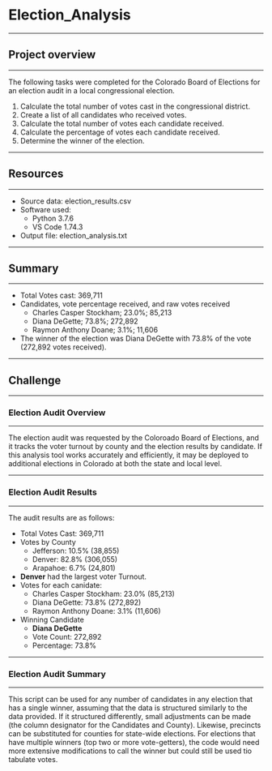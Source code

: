# Election_Analysis

---
## Project overview

---
The following tasks were completed for the Colorado Board of Elections for an election audit in a local congressional election.

1. Calculate the total number of votes cast in the congressional district.
2. Create a list of all candidates who received votes.
3. Calculate the total number of votes each candidate received.
4. Calculate the percentage of votes each candidate received.
5. Determine the winner of the election.

---
## Resources

---
* Source data: election_results.csv
* Software used: 
  - Python 3.7.6
  - VS Code 1.74.3
* Output file: election_analysis.txt


---
## Summary

---
* Total Votes cast:  369,711
* Candidates, vote percentage received, and raw votes received
  - Charles Casper Stockham; 23.0%; 85,213
  - Diana DeGette; 73.8%; 272,892
  - Raymon Anthony Doane; 3.1%; 11,606
* The winner of the election was Diana DeGette with 73.8% of the vote (272,892 votes received).

---
## Challenge

---
### Election Audit Overview

---
The election audit was requested by the Coloroado Board of Elections, and it tracks the voter turnout by county and the election results by candidate. If this analysis tool works accurately and efficiently, it may be deployed to additional elections in Colorado at both the state and local level.

---
### Election Audit Results

---
The audit results are as follows:
* Total Votes Cast: 369,711
* Votes by County
  - Jefferson: 10.5% (38,855)
  - Denver: 82.8% (306,055)
  - Arapahoe: 6.7% (24,801)
* **Denver** had the largest voter Turnout.
* Votes for each canidate:
  - Charles Casper Stockham: 23.0% (85,213)
  - Diana DeGette: 73.8% (272,892)
  - Raymon Anthony Doane: 3.1% (11,606)
* Winning Candidate
  - **Diana DeGette**
  - Vote Count: 272,892
  - Percentage: 73.8%

---
### Election Audit Summary

---
This script can be used for any number of candidates in any election that has a single winner, assuming that the data is structured similarly to the data provided. If it structured differently, small adjustments can be made (the column designator for the Candidates and County). Likewise, precincts can be substituted for counties for state-wide elections. For elections that have multiple winners (top two or more vote-getters), the code would need more extensive modifications to call the winner but could still be used tio tabulate votes.
